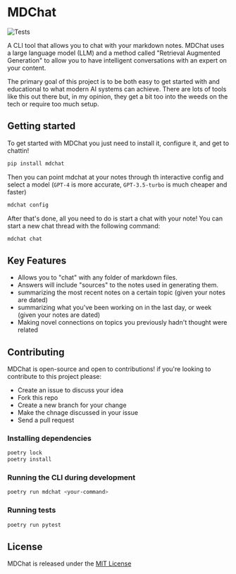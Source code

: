 # MDChat

![Tests](https://github.com/MykalMachon/NoteChat/actions/workflows/cicd.yml/badge.svg)

A CLI tool that allows you to chat with your markdown notes. MDChat uses a large language model (LLM) and a method called "Retrieval Augmented Generation" to allow you to have intelligent conversations with an expert on your content. 

The primary goal of this project is to be both easy to get started with and educational to what modern AI systems can achieve. There are lots of tools like this out there but, in my opinion, they get a bit too into the weeds on the tech or require too much setup.

## Getting started

To get started with MDChat you just need to install it, configure it, and get to chattin!

```bash
pip install mdchat
```

Then you can point mdchat at your notes through th interactive config and select a model (`GPT-4` is more accurate, `GPT-3.5-turbo` is much cheaper and faster)

```bash
mdchat config
```

After that's done, all you need to do is start a chat with your note! You can start a new chat thread with the following command:

```bash
mdchat chat
```

## Key Features 

- Allows you to "chat" with any folder of markdown files.
- Answers will include "sources" to the notes used in generating them.
- summarizing the most recent notes on a certain topic (given your notes are dated)
- summarizing what you've been working on in the last day, or week (given your notes are dated)
- Making novel connections on topics you previously hadn't thought were related

## Contributing 

MDChat is open-source and open to contributions! if you're looking to contribute to this project please: 

* Create an issue to discuss your idea
* Fork this repo
* Create a new branch for your change 
* Make the chnage discussed in your issue 
* Send a pull request

### Installing dependencies

```bash
poetry lock
poetry install
```

### Running the CLI during development

```bash
poetry run mdchat <your-command>
```

### Running tests

```bash
poetry run pytest
```

## License 

MDChat is released under the [MIT License]([https://gi](https://github.com/MykalMachon/NoteChat/blob/main/LICENSE))
